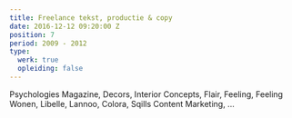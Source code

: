 ```yaml
---
title: Freelance tekst, productie & copy
date: 2016-12-12 09:20:00 Z
position: 7
period: 2009 - 2012
type:
  werk: true
  opleiding: false
---
```


Psychologies Magazine, Decors, Interior Concepts, Flair, Feeling, Feeling Wonen, Libelle, Lannoo, Colora, Sqills Content Marketing, ...